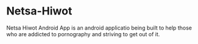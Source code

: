 # Netsa-Hiwot
Netsa Hiwot Android App
is an android applicatio being built to help those who are addicted
to pornography and striving to get out of it.

